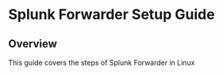 # Splunk Forwarder Setup Guide

## Overview
This guide covers the steps of Splunk Forwarder in Linux

